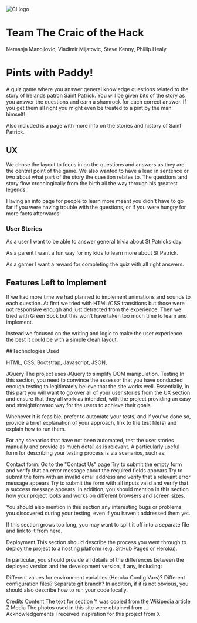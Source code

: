 ![CI logo](https://codeinstitute.s3.amazonaws.com/fullstack/ci_logo_small.png)

# Team The Craic of the Hack

Nemanja Manojlovic, Vladimir Mijatovic, Steve Kenny, Phillip Healy.

# Pints with Paddy!

A quiz game where you answer general knowledge questions related to the story of Irelands patron Saint Patrick. 
You will be given bits of the story as you answer the questions and earn a shamrock for each correct answer. If you get them all right you might even be treated to a pint by the man himself!

Also included is a page with more info on the stories and history of Saint Patrick.

## UX

We chose the layout to focus in on the questions and answers as they are the central point of the game. We also wanted to have a lead in sentence or two 
about what part of the story the question relates to. The questions and story flow cronologically from the birth all the way through his greatest legends.

Having an info page for people to learn more meant you didn't have to go far if you were having trouble with the questions, or if you were hungry for more facts 
afterwards!

### User Stories

As a user I want to be able to answer general trivia about St Patricks day.

As a parent I want a fun way for my kids to learn more about St Patrick.

As a gamer I want a reward for completing the quiz with all right answers.

## Features Left to Implement

If we had more time we had planned to implement animations and sounds to each question. At first we tried with HTML/CSS transitions but those were not 
responsive enough and just detracted from the experience. Then we tried with Green Sock but this won't have taken too much time to learn and implement.

Instead we focused on the writing and logic to make the user experience the best it could be with a simple clean layout.

##Technologies Used

HTML, CSS, Bootstrap, Javascript, JSON, 

JQuery
The project uses JQuery to simplify DOM manipulation.
Testing
In this section, you need to convince the assessor that you have conducted enough testing to legitimately believe that the site works well. Essentially, in this part you will want to go over all of your user stories from the UX section and ensure that they all work as intended, with the project providing an easy and straightforward way for the users to achieve their goals.

Whenever it is feasible, prefer to automate your tests, and if you've done so, provide a brief explanation of your approach, link to the test file(s) and explain how to run them.

For any scenarios that have not been automated, test the user stories manually and provide as much detail as is relevant. A particularly useful form for describing your testing process is via scenarios, such as:

Contact form:
Go to the "Contact Us" page
Try to submit the empty form and verify that an error message about the required fields appears
Try to submit the form with an invalid email address and verify that a relevant error message appears
Try to submit the form with all inputs valid and verify that a success message appears.
In addition, you should mention in this section how your project looks and works on different browsers and screen sizes.

You should also mention in this section any interesting bugs or problems you discovered during your testing, even if you haven't addressed them yet.

If this section grows too long, you may want to split it off into a separate file and link to it from here.

Deployment
This section should describe the process you went through to deploy the project to a hosting platform (e.g. GitHub Pages or Heroku).

In particular, you should provide all details of the differences between the deployed version and the development version, if any, including:

Different values for environment variables (Heroku Config Vars)?
Different configuration files?
Separate git branch?
In addition, if it is not obvious, you should also describe how to run your code locally.

Credits
Content
The text for section Y was copied from the Wikipedia article Z
Media
The photos used in this site were obtained from ...
Acknowledgements
I received inspiration for this project from X